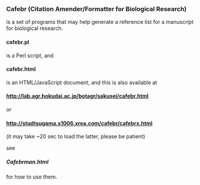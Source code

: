 ### Cafebr (Citation Amender/Formatter for Biological Research)
is a set of programs that may help generate a reference list for a manuscript for biological research.
#### cafebr.pl
is a Perl script, and
#### cafebr.html
is an HTML/JavaScript document, and this is also available at
#### http://lab.agr.hokudai.ac.jp/botagr/sakusei/cafebr.html
or
#### http://studtsugama.s1006.xrea.com/cafebr/cafebrx.html
(it may take ~20 sec to load the latter, please be patient)

see
##### Cafebrman.html
for how to use them.
